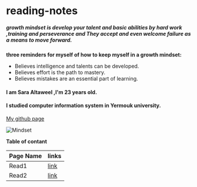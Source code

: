 # reading-notes
#####  growth mindset is develop your talent and  basic abilities by hard work ,training and perseverance and They accept and even welcome failure as a means to move forward.


**three reminders for myself of how to keep myself in a growth mindset:**
- Believes intelligence and talents can be developed.
- Believes effort is the path to mastery.
- Believes mistakes are an essential part of learning.

#### I am Sara Altaweel ,I'm 23 years old.
#### I studied computer information system in Yermouk university.

[My github page](https://github.com/Saraaltaweel)

![Mindset](https://www.louisamiles.com/wp-content/uploads/2017/10/HarryMindset_brain.jpg)

**Table of contant**

| Page Name | links |
|-----------|-------|
| Read1     | [link](https://saraaltaweel.github.io/reading-notes/read-one) |
| Read2     | [link](https://saraaltaweel.github.io/reading-notes/read-two) |


